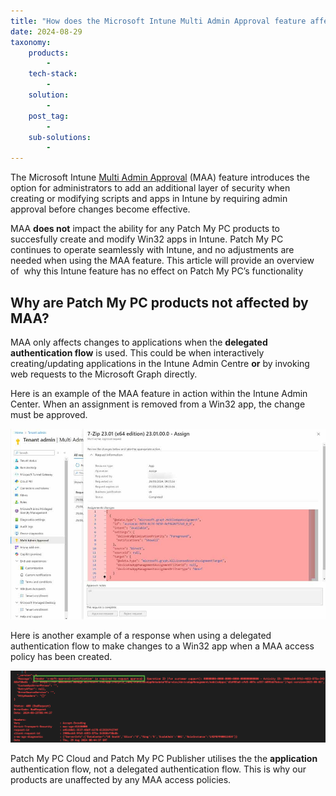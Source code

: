 ```yaml
---
title: "How does the Microsoft Intune Multi Admin Approval feature affect Patch My PC products"
date: 2024-08-29
taxonomy:
    products:
        - 
    tech-stack:
        - 
    solution:
        - 
    post_tag:
        - 
    sub-solutions:
        - 
---
```


The Microsoft Intune [Multi Admin Approval](https://learn.microsoft.com/en-us/mem/intune/fundamentals/multi-admin-approval) (MAA) feature introduces the option for administrators to add an additional layer of security when creating or modifying scripts and apps in Intune by requiring admin approval before changes become effective.

MAA **does not** impact the ability for any Patch My PC products to succesfully create and modify Win32 apps in Intune. Patch My PC continues to operate seamlessly with Intune, and no adjustments are needed when using the MAA feature. This article will provide an overview of  why this Intune feature has no effect on Patch My PC’s functionality

## Why are Patch My PC products not affected by MAA?

MAA only affects changes to applications when the **delegated authentication flow** is used. This could be when interactively creating/updating applications in the Intune Admin Centre **or** by invoking web requests to the Microsoft Graph directly.

Here is an example of the MAA feature in action within the Intune Admin Center. When an assignment is removed from a Win32 app, the change must be approved.

![](/_images/MAA-Intune_Admin_Center.jpg)

Here is another example of a response when using a delegated authentication flow to make changes to a Win32 app when a MAA access policy has been created.

![Multi Admin Approval prompt](/_images/MAA.png "Multi Admin Approval prompt")

Patch My PC Cloud and Patch My PC Publisher utilises the the **application** authentication flow, not a delegated authentication flow. This is why our products are unaffected by any MAA access policies.